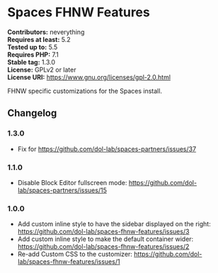 # Spaces FHNW Features #
**Contributors:** neverything  
**Requires at least:** 5.2  
**Tested up to:** 5.5  
**Requires PHP:** 7.1  
**Stable tag:** 1.3.0  
**License:** GPLv2 or later  
**License URI:** https://www.gnu.org/licenses/gpl-2.0.html  

FHNW specific customizations for the Spaces install.

## Changelog ##

### 1.3.0 ###
* Fix for https://github.com/dol-lab/spaces-partners/issues/37

### 1.1.0 ###
* Disable Block Editor fullscreen mode: https://github.com/dol-lab/spaces-partners/issues/15

### 1.0.0 ###
* Add custom inline style to have the sidebar displayed on the right: https://github.com/dol-lab/spaces-fhnw-features/issues/3
* Add custom inline style to make the default container wider: https://github.com/dol-lab/spaces-fhnw-features/issues/2
* Re-add Custom CSS to the customizer: https://github.com/dol-lab/spaces-fhnw-features/issues/1

